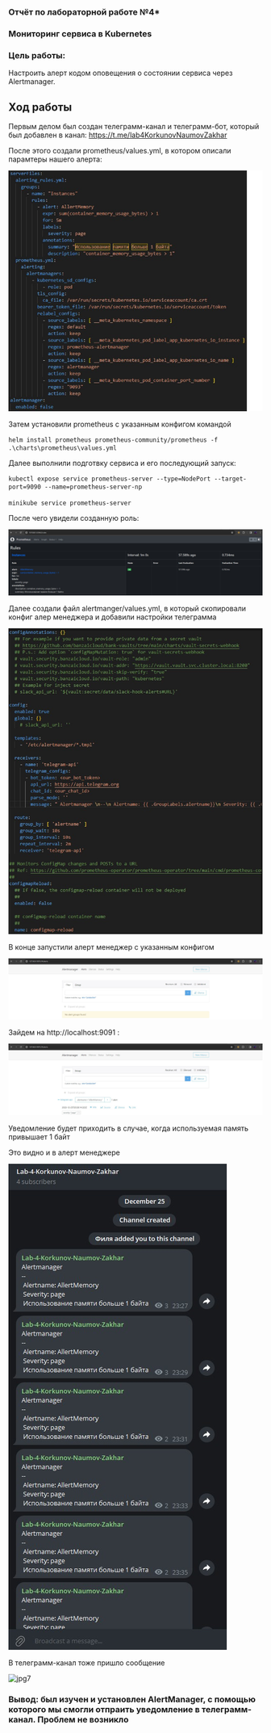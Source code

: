 ### Отчёт по лабораторной работе №4*
### Мониторинг сервиса в Kubernetes

### Цель работы: 
Настроить алерт кодом оповещения о состоянии сервиса через Alertmanager.

## Ход работы


Первым делом был создан телеграмм-канал и телеграмм-бот, который был добавлен в канал: https://t.me/lab4KorkunovNaumovZakhar 

После этого создали prometheus/values.yml, в котором описали парамтеры нашего алерта:

![jpg1](./images/10.jpg)

Затем установили prometheus с указанным конфигом командой 

```
helm install prometheus prometheus-community/prometheus -f .\charts\prometheus\values.yml
```

Далее выполнили подготвку сервиса и его последующий запуск:

```
kubectl expose service prometheus-server --type=NodePort --target-port=9090 --name=prometheus-server-np

minikube service prometheus-server
```

После чего увидели созданную роль:

![jpg2](./images/2.jpg)

Далее создали файл alertmanger/values.yml, в который скопировали конфиг алер менеджера и добавили настройки телеграмма

![jpg3](./images/3.jpg)

В конце запустили алерт менеджер с указанным конфигом

![jpg4](./images/4.jpg)


Зайдем на  http://localhost:9091 :

![jpg5](./images/5.jpg)

Уведомление будет приходить в случае, когда используемая память привышает 1 байт

Это видно и в алерт менеджере

![jpg6](./images/6.jpg)


В телеграмм-канал тоже пришло сообщение

![jpg7](./images/7.jpg)

### Вывод: был изучен и установлен AlertManager, c помощью которого мы смогли отпраить уведомление в телеграмм-канал. Проблем не возникло
